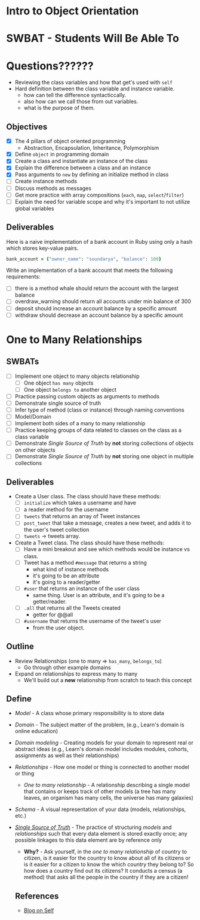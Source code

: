 # Intro to Object Orientation
# SWBAT - Students Will Be Able To
# Questions??????
- Reviewing the class variables and how that get's used with `self`
- Hard definition between the class variable and instance variable.
    - how can tell the difference syntacticcally.
    - also how can we call those from out variables.
    - what is the purpose of them.

## Objectives

- [x] The 4 pillars of object oriented programming
    - Abstraction, Encapsulation, Inheritance, Polymorphism
- [x] Define `object` in programming domain
- [x] Create a class and instantiate an instance of the class
- [x] Explain the difference between a class and an instance
- [x] Pass arguments to `new` by defining an initialize method in class
- [ ] Create instance methods
- [ ] Discuss methods as messages
- [ ] Get more practice with array compositions (`each`, `map`, `select`/`filter`)
- [ ] Explain the need for variable scope and why it's important to not utilize global variables

## Deliverables

Here is a naive implementation of a bank account in Ruby using only a hash which stores key-value pairs.

```ruby
bank_account = {"owner_name": "soundarya", "balance": 100}
```

Write an implementation of a bank account that meets the following requirements:

- [ ] there is a method whale should return the account with the largest balance
- [ ] overdraw_warning should return all accounts under min balance of 300
- [ ] deposit should increase an account balance by a specific amount
- [ ] withdraw should decrease an account balance by a specific amount

# One to Many Relationships
## SWBATs
* [ ] Implement one object to many objects relationship
  * [ ] One object `has many` objects
  * [ ] One object `belongs to` another object
* [ ] Practice passing custom objects as arguments to methods
* [ ] Demonstrate single source of truth
* [ ] Infer type of method (class or instance) through naming conventions
* [ ] Model/Domain
* [ ] Implement both sides of a many to many relationship
* [ ] Practice keeping groups of data related to classes on the class as a class variable
* [ ] Demonstrate _Single Source of Truth_ by **not** storing collections of objects on other objects
* [ ] Demonstrate _Single Source of Truth_ by **not** storing one object in multiple collections

## Deliverables
* Create a User class. The class should have these methods:
  * [ ] `initialize` which takes a username and have
  * [ ]  a reader method for the username
  * [ ] `tweets` that returns an array of Tweet instances
  * [ ] `post_tweet` that take a message, creates a new tweet, and adds it to the user's tweet collection
  * [ ] `tweets` -> tweets array.

* Create a Tweet class. The class should have these methods:
  * [ ] Have a mini breakout and see which methods would be instance vs class.
  * [ ] Tweet has a method `#message` that returns a string
    - what kind of instance methods
    - it's going to be an attribute 
    - it's going to a reader/getter
  * [ ] `#user` that returns an instance of the user class
    - same thing. User is an attribute, and it's going to be a getter/reader.
  * [ ] `.all` that returns all the Tweets created
    - getter for @@all
  * [ ] `#username` that returns the username of the tweet's user
    - from the user object.

## Outline

* Review Relationships (one to many => `has_many`, `belongs_to`)
  * Go through other example domains
* Expand on relationships to express many to many
  * We'll build out a **new** relationship from scratch to teach this concept

## Define
* _Model_ - A class whose primary responsibility is to store data
* _Domain_ - The subject matter of the problem, (e.g., Learn's domain is online education)
* _Domain modeling_ - Creating models for your domain to represent real or abstract ideas (e.g., Learn's domain model includes modules, cohorts, assignments as well as their relationships)
* _Relationships_ - How one model or thing is connected to another model or thing
  * _One to many relationship_ - A relationship describing a single model that contains or keeps track of other models (a tree has many leaves, an organism has many cells, the universe has many galaxies)
* _Schema_ - A visual representation of your data (models, relationships, etc.)
* [_Single Source of Truth_](https://en.wikipedia.org/wiki/Single_source_of_truth) - The practice of structuring _models_ and _relationships_ such that every data element is stored exactly once; any possible linkages to this data element are by reference only
  * **Why?** - Ask yourself, in the _one to many relationship_ of country to citizen, is it easier for the country to know about all of its citizens or is it easier for a citizen to know the which country they belong to? So how does a country find out its citizens? It conducts a census (a method) that asks all the people in the country if they are a citizen!


  ## References
  - [Blog on Self](https://dev.to/danvyle/understanding-self-via-football-analogy-2f0e)
